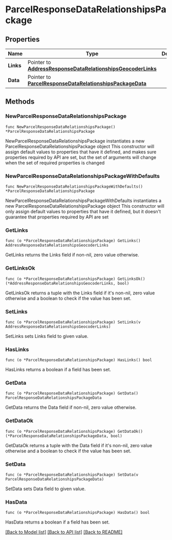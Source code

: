# ParcelResponseDataRelationshipsPackage

## Properties

Name | Type | Description | Notes
------------ | ------------- | ------------- | -------------
**Links** | Pointer to [**AddressResponseDataRelationshipsGeocoderLinks**](AddressResponseDataRelationshipsGeocoderLinks.md) |  | [optional] 
**Data** | Pointer to [**ParcelResponseDataRelationshipsPackageData**](ParcelResponseDataRelationshipsPackageData.md) |  | [optional] 

## Methods

### NewParcelResponseDataRelationshipsPackage

`func NewParcelResponseDataRelationshipsPackage() *ParcelResponseDataRelationshipsPackage`

NewParcelResponseDataRelationshipsPackage instantiates a new ParcelResponseDataRelationshipsPackage object
This constructor will assign default values to properties that have it defined,
and makes sure properties required by API are set, but the set of arguments
will change when the set of required properties is changed

### NewParcelResponseDataRelationshipsPackageWithDefaults

`func NewParcelResponseDataRelationshipsPackageWithDefaults() *ParcelResponseDataRelationshipsPackage`

NewParcelResponseDataRelationshipsPackageWithDefaults instantiates a new ParcelResponseDataRelationshipsPackage object
This constructor will only assign default values to properties that have it defined,
but it doesn't guarantee that properties required by API are set

### GetLinks

`func (o *ParcelResponseDataRelationshipsPackage) GetLinks() AddressResponseDataRelationshipsGeocoderLinks`

GetLinks returns the Links field if non-nil, zero value otherwise.

### GetLinksOk

`func (o *ParcelResponseDataRelationshipsPackage) GetLinksOk() (*AddressResponseDataRelationshipsGeocoderLinks, bool)`

GetLinksOk returns a tuple with the Links field if it's non-nil, zero value otherwise
and a boolean to check if the value has been set.

### SetLinks

`func (o *ParcelResponseDataRelationshipsPackage) SetLinks(v AddressResponseDataRelationshipsGeocoderLinks)`

SetLinks sets Links field to given value.

### HasLinks

`func (o *ParcelResponseDataRelationshipsPackage) HasLinks() bool`

HasLinks returns a boolean if a field has been set.

### GetData

`func (o *ParcelResponseDataRelationshipsPackage) GetData() ParcelResponseDataRelationshipsPackageData`

GetData returns the Data field if non-nil, zero value otherwise.

### GetDataOk

`func (o *ParcelResponseDataRelationshipsPackage) GetDataOk() (*ParcelResponseDataRelationshipsPackageData, bool)`

GetDataOk returns a tuple with the Data field if it's non-nil, zero value otherwise
and a boolean to check if the value has been set.

### SetData

`func (o *ParcelResponseDataRelationshipsPackage) SetData(v ParcelResponseDataRelationshipsPackageData)`

SetData sets Data field to given value.

### HasData

`func (o *ParcelResponseDataRelationshipsPackage) HasData() bool`

HasData returns a boolean if a field has been set.


[[Back to Model list]](../README.md#documentation-for-models) [[Back to API list]](../README.md#documentation-for-api-endpoints) [[Back to README]](../README.md)


